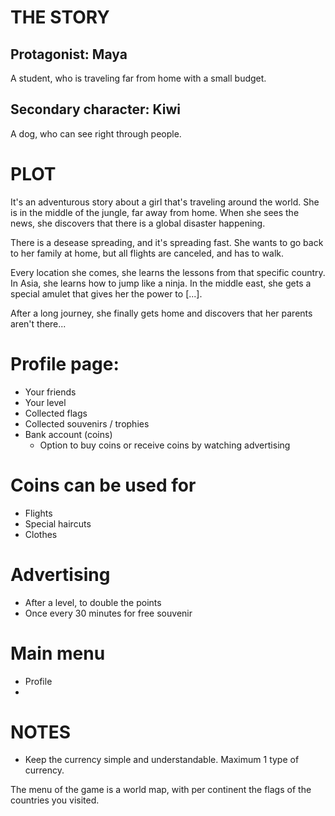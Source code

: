# THE STORY

## Protagonist: Maya
A student, who is traveling far from home with a small budget.

## Secondary character: Kiwi
A dog, who can see right through people.

# PLOT
It's an adventurous story about a girl that's traveling around the world. 
She is in the middle of the jungle, far away from home. When she sees the
news, she discovers that there is a global disaster happening.

There is a desease spreading, and it's spreading fast. She wants to go
back to her family at home, but all flights are canceled, and has to walk.

Every location she comes, she learns the lessons from that specific country.
In Asia, she learns how to jump like a ninja. In the middle east, she gets
a special amulet that gives her the power to [...].

<!-- Each part of the world will get a special upgrade -->

After a long journey, she finally gets home and discovers that her parents 
aren't there...

<!-- TODO: -->
<!-- The story has a ground-shaking family revelation. -->
<!-- someone in the story will make a big decision that is irreversible. -->
<!-- A natural disaster will change everything. -->


# Profile page:
- Your friends
- Your level
- Collected flags
- Collected souvenirs / trophies
- Bank account (coins)
  - Option to buy coins or receive coins by watching advertising

# Coins can be used for
- Flights
- Special haircuts
- Clothes

# Advertising
- After a level, to double the points
- Once every 30 minutes for free souvenir

# Main menu
- Profile
- 

# NOTES
- Keep the currency simple and understandable. Maximum 1 type of currency.



The menu of the game is a world map, with per continent the flags of the countries you visited.
